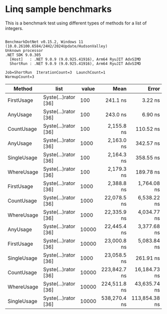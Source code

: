 # Linq sample benchmarks

This is a benchmark test using different types of methods for a list of integers.

```

BenchmarkDotNet v0.15.2, Windows 11 (10.0.26100.6584/24H2/2024Update/HudsonValley)
Unknown processor
.NET SDK 9.0.305
  [Host]   : .NET 9.0.9 (9.0.925.41916), Arm64 RyuJIT AdvSIMD
  ShortRun : .NET 9.0.9 (9.0.925.41916), Arm64 RyuJIT AdvSIMD

Job=ShortRun  IterationCount=3  LaunchCount=1  
WarmupCount=3  

```
| Method      | list                 | value | Mean         | Error         | StdDev      | StdErr      | Min          | Max          | Op/s        | Gen0   | Allocated |
|------------ |--------------------- |------ |-------------:|--------------:|------------:|------------:|-------------:|-------------:|------------:|-------:|----------:|
| FirstUsage  | Syste(...)rator [36] | 100   |     241.1 ns |       3.22 ns |     0.18 ns |     0.10 ns |     240.9 ns |     241.3 ns | 4,147,552.2 | 0.0305 |     128 B |
| AnyUsage    | Syste(...)rator [36] | 100   |     243.0 ns |       6.90 ns |     0.38 ns |     0.22 ns |     242.5 ns |     243.3 ns | 4,115,972.7 | 0.0305 |     128 B |
| CountUsage  | Syste(...)rator [36] | 100   |   2,155.8 ns |     110.52 ns |     6.06 ns |     3.50 ns |   2,148.9 ns |   2,159.9 ns |   463,855.0 | 0.0305 |     128 B |
| AnyUsage    | Syste(...)rator [36] | 1000  |   2,163.0 ns |     342.57 ns |    18.78 ns |    10.84 ns |   2,145.3 ns |   2,182.7 ns |   462,314.2 | 0.0305 |     128 B |
| SingleUsage | Syste(...)rator [36] | 100   |   2,164.3 ns |     358.55 ns |    19.65 ns |    11.35 ns |   2,151.5 ns |   2,186.9 ns |   462,045.7 | 0.0305 |     128 B |
| WhereUsage  | Syste(...)rator [36] | 100   |   2,179.3 ns |     189.78 ns |    10.40 ns |     6.01 ns |   2,170.5 ns |   2,190.8 ns |   458,855.7 | 0.0572 |     248 B |
| FirstUsage  | Syste(...)rator [36] | 1000  |   2,388.8 ns |   1,764.08 ns |    96.70 ns |    55.83 ns |   2,279.1 ns |   2,461.6 ns |   418,620.2 | 0.0305 |     128 B |
| CountUsage  | Syste(...)rator [36] | 1000  |  22,078.5 ns |   6,538.22 ns |   358.38 ns |   206.91 ns |  21,806.5 ns |  22,484.6 ns |    45,293.0 | 0.0305 |     128 B |
| WhereUsage  | Syste(...)rator [36] | 1000  |  22,335.9 ns |   4,034.77 ns |   221.16 ns |   127.69 ns |  22,196.2 ns |  22,590.9 ns |    44,771.0 | 0.0305 |     248 B |
| AnyUsage    | Syste(...)rator [36] | 10000 |  22,445.4 ns |   3,377.68 ns |   185.14 ns |   106.89 ns |  22,237.8 ns |  22,593.3 ns |    44,552.5 | 0.0305 |     128 B |
| FirstUsage  | Syste(...)rator [36] | 10000 |  23,000.8 ns |   5,083.84 ns |   278.66 ns |   160.89 ns |  22,685.1 ns |  23,212.8 ns |    43,476.8 | 0.0305 |     128 B |
| SingleUsage | Syste(...)rator [36] | 1000  |  23,058.5 ns |     261.91 ns |    14.36 ns |     8.29 ns |  23,042.0 ns |  23,067.2 ns |    43,367.9 | 0.0305 |     128 B |
| CountUsage  | Syste(...)rator [36] | 10000 | 223,842.7 ns |  16,184.73 ns |   887.14 ns |   512.19 ns | 222,821.9 ns | 224,427.5 ns |     4,467.4 |      - |     128 B |
| WhereUsage  | Syste(...)rator [36] | 10000 | 224,511.8 ns |  43,635.74 ns | 2,391.82 ns | 1,380.92 ns | 222,469.4 ns | 227,143.0 ns |     4,454.1 |      - |     248 B |
| SingleUsage | Syste(...)rator [36] | 10000 | 538,270.4 ns | 113,854.38 ns | 6,240.74 ns | 3,603.09 ns | 531,311.3 ns | 543,370.2 ns |     1,857.8 |      - |     128 B |
